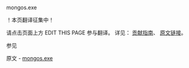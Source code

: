  mongos.exe

 ！本页翻译征集中！

请点击页面上方 EDIT THIS PAGE 参与翻译。
详见：
[贡献指南]( https://github.com/JinMuInfo/MongoDB-Manual-zh/blob/master/CONTRIBUTING.md )、
[原文链接](  https://docs.mongodb.com/manual/reference/program/mongos.exe/  )。

 参见

原文 - [mongos.exe]( https://docs.mongodb.com/manual/reference/program/mongos.exe/ )

